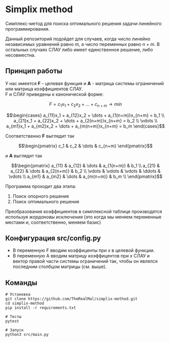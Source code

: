 # Simplix method
Симплекс-метод для поиска оптимального решения задачи линейного программирования.  

Данный репозиторий подойдет для случаев, когда число линейно независимых уравнений равно $m$, а число переменных равно $n + m$. В остальных случаях СЛАУ либо имеет единственное решение, либо несовместна.  
## Принцип работы
У нас имеется **F** - целевая функция и **A** - матрица системы ограничений или матрица коэффициентов СЛАУ.  
F и СЛАУ приведены к канонической форме:
```math
F = c_1x_1 + c_2x_2 + \dots + c_{n+m} \to min
```
```math
\begin{cases}
a_{11}x_1 + a_{12}x_2 + \dots + a_{1(n+m)}x_{n+m} = b_1 \\
a_{21}x_1 + a_{22}x_2 + \dots + a_{2(n+m)}x_{n+m} = b_2 \\
\vdots \\
a_{m1}x_1 + a_{m2}x_2 + \dots + a_{m(n+m)}x_{n+m} = b_m
\end{cases}
```
Соответственно **F** выглядит так
```math
\begin{pmatrix}
c_1 & c_2 & \dots & c_{n+m}
\end{pmatrix}
```
и **A** выглядит так
```math
\begin{pmatrix}
a_{11} & a_{12} & \dots  & a_{1(n+m)} & b_1    \\
a_{21} & a_{22} & \dots  & a_{2(n+m)} & b_2    \\
\vdots & \vdots & \vdots & \ddots     & \vdots \\
a_{m1} & a_{m2} & \dots  & a_{m(n+m)} & b_m    \\
\end{pmatrix}
```
Программа проходит два этапа:
1. Поиск опорного решения
2. Поиск оптимального решения  

Преобразования коэффициентов в симплексной таблице  производятся используя *жордановы исключения* (это когда мы меняем переменные местами и, соответственно, меняем базис)
## Конфигурация src/config.py
- В переменную F вводим коэффиценты при $x$ в целевой функции.
- В переменную A вводим матрицу коэффицентов при $x$ СЛАУ и вектор правой части системы ограничений так, чтобы он являлся последним столбцом матрицы (см. выше).
## Команды
```console
# Установка
git clone https://github.com/TheRealMal/simplix-method.git
cd simplix-method
pip install -r requirements.txt

# Тесты
pytest

# Запуск
python3 src/main.py
```

